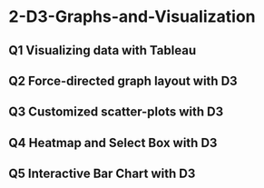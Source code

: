 # 2-D3-Graphs-and-Visualization
## Q1 Visualizing data with Tableau
## Q2 Force-directed graph layout with D3 
## Q3 Customized scatter-plots with D3
## Q4 Heatmap and Select Box with D3
## Q5 Interactive Bar Chart with D3
